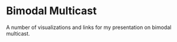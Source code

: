 # Bimodal Multicast

A number of visualizations and links for my presentation on bimodal multicast.
